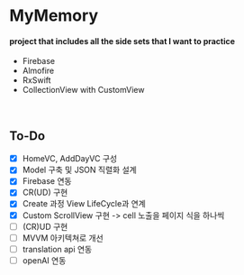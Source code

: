 # MyMemory

#### project that includes all the side sets that I want to practice

- Firebase
- Almofire
- RxSwift
- CollectionView with CustomView

</br>

## To-Do
- [x] HomeVC, AddDayVC 구성
- [x] Model 구축 및 JSON 직렬화 설계
- [x] Firebase 연동
- [x] CR(UD) 구현
- [x] Create 과정 View LifeCycle과 연계
- [x] Custom ScrollView 구현 -> cell 노출을 페이지 식을 하나씩
- [ ] (CR)UD 구현
- [ ] MVVM 아키텍쳐로 개선
- [ ] translation api 연동
- [ ] openAI 연동

